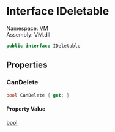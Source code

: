 # Interface IDeletable

Namespace: [VM](VM.md)  
Assembly: VM.dll  

```csharp
public interface IDeletable
```

## Properties

### CanDelete

```csharp
bool CanDelete { get; }
```

#### Property Value

 [bool](https://learn.microsoft.com/dotnet/api/system.boolean)


